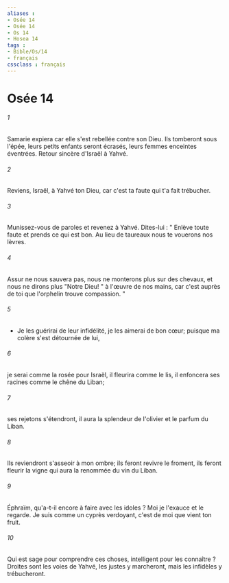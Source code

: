 ```yaml
---
aliases : 
- Osée 14
- Osée 14
- Os 14
- Hosea 14
tags : 
- Bible/Os/14
- français
cssclass : français
---
```


# Osée 14

###### 1
Samarie expiera car elle s'est rebellée contre son Dieu. Ils tomberont sous l'épée, leurs petits enfants seront écrasés, leurs femmes enceintes éventrées. Retour sincère d'Israël à Yahvé. 
###### 2
Reviens, Israël, à Yahvé ton Dieu, car c'est ta faute qui t'a fait trébucher. 
###### 3
Munissez-vous de paroles et revenez à Yahvé. Dites-lui : " Enlève toute faute et prends ce qui est bon. Au lieu de taureaux nous te vouerons nos lèvres. 
###### 4
Assur ne nous sauvera pas, nous ne monterons plus sur des chevaux, et nous ne dirons plus "Notre Dieu! " à l'œuvre de nos mains, car c'est auprès de toi que l'orphelin trouve compassion. " 
###### 5
- Je les guérirai de leur infidélité, je les aimerai de bon cœur; puisque ma colère s'est détournée de lui, 
###### 6
je serai comme la rosée pour Israël, il fleurira comme le lis, il enfoncera ses racines comme le chêne du Liban; 
###### 7
ses rejetons s'étendront, il aura la splendeur de l'olivier et le parfum du Liban. 
###### 8
Ils reviendront s'asseoir à mon ombre; ils feront revivre le froment, ils feront fleurir la vigne qui aura la renommée du vin du Liban. 
###### 9
Éphraïm, qu'a-t-il encore à faire avec les idoles ? Moi je l'exauce et le regarde. Je suis comme un cyprès verdoyant, c'est de moi que vient ton fruit. 
###### 10
Qui est sage pour comprendre ces choses, intelligent pour les connaître ? Droites sont les voies de Yahvé, les justes y marcheront, mais les infidèles y trébucheront. 

